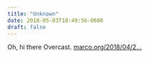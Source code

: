 ```yaml
---
title: "Unknown"
date: 2018-05-03T18:49:56-0600
draft: false
---
```


Oh, hi there Overcast. [marco.org/2018/04/2…](https://marco.org/2018/04/27/overcast42)
